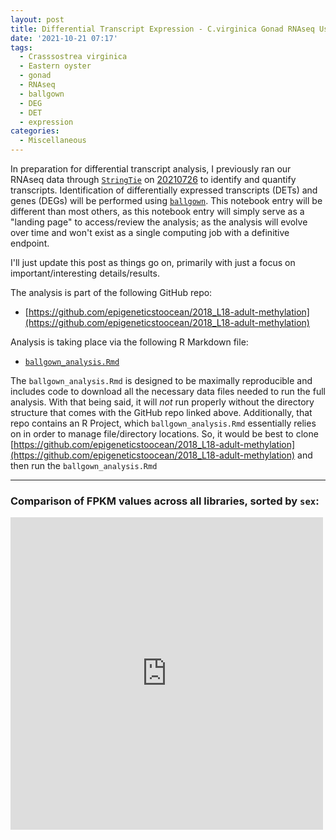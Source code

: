 ```yaml
---
layout: post
title: Differential Transcript Expression - C.virginica Gonad RNAseq Using Ballgown
date: '2021-10-21 07:17'
tags: 
  - Crasssostrea virginica
  - Eastern oyster
  - gonad
  - RNAseq
  - ballgown
  - DEG
  - DET
  - expression
categories: 
  - Miscellaneous
---
```

In preparation for differential transcript analysis, I previously ran our RNAseq data through [`StringTie`](https://ccb.jhu.edu/software/stringtie/) on [20210726](https://robertslab.github.io/sams-notebook/2021/07/26/Transcript-Identification-and-Quantification-C.virginia-RNAseq-With-NCBI-Genome-GCF_002022765.2-Using-StringTie-on-Mox.html) to identify and quantify transcripts. Identification of differentially expressed transcripts (DETs) and genes (DEGs) will be performed using [`ballgown`](https://github.com/alyssafrazee/ballgown). This notebook entry will be different than most others, as this notebook entry will simply serve as a "landing page" to access/review the analysis; as the analysis will evolve over time and won't exist as a single computing job with a definitive endpoint.

I'll just update this post as things go on, primarily with just a focus on important/interesting details/results.

The analysis is part of the following GitHub repo:

- [https://github.com/epigeneticstoocean/2018_L18-adult-methylation](https://github.com/epigeneticstoocean/2018_L18-adult-methylation)

Analysis is taking place via the following R Markdown file:

- [`ballgown_analysis.Rmd`](https://github.com/epigeneticstoocean/2018_L18-adult-methylation/blob/main/code/ballgown_analysis.Rmd)

The `ballgown_analysis.Rmd` is designed to be maximally reproducible and includes code to download all the necessary data files needed to run the full analysis. With that being said, it will _not_ run properly without the directory structure that comes with the GitHub repo linked above. Additionally, that repo contains an R Project, which `ballgown_analysis.Rmd` essentially relies on in order to manage file/directory locations. So, it would be best to clone [https://github.com/epigeneticstoocean/2018_L18-adult-methylation](https://github.com/epigeneticstoocean/2018_L18-adult-methylation) and then run the `ballgown_analysis.Rmd`

---

### Comparison of FPKM values across all libraries, sorted by `sex`:

<embed src="https://drive.google.com/viewerng/
viewer?embedded=true&url=https://github.com/epigeneticstoocean/2018_L18-adult-methylation/raw/main/figures/fpkm_f-vs-m_boxplot.pdf" width="500" height="500">

